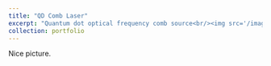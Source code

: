 ```yaml
---
title: "QD Comb Laser"
excerpt: "Quantum dot optical frequency comb source<br/><img src='/images/pf1.png'>"
collection: portfolio
---
```


Nice picture. 
